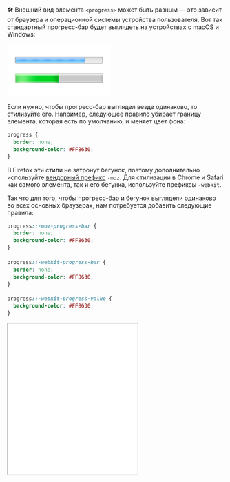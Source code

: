 🛠 Внешний вид элемента `<progress>` может быть разным — это зависит от браузера и операционной системы устройства пользователя. Вот так стандартный прогресс-бар будет выглядеть на устройствах с macOS и Windows:

![У прогресс-бара в macOS голубая заливка, скруглённые края и серая рамка. В Windows прогресс-бар шире, тоже есть серая рамка, но без скруглений, и зелёная заливка.](../images/default_progressbar.png)

Если нужно, чтобы прогресс-бар выглядел везде одинаково, то стилизуйте его. Например, следующее правило убирает границу элемента, которая есть по умолчанию, и меняет цвет фона:

```css
progress {
  border: none;
  background-color: #FF8630;
}
```

В Firefox эти стили не затронут бегунок, поэтому дополнительно используйте [вендорный префикс](/css/vendor-prefixes/) `-moz`. Для стилизации в Chrome и Safari как самого элемента, так и его бегунка, используйте префиксы `-webkit`.

Так что для того, чтобы прогресс-бар и бегунок выглядели одинаково во всех основных браузерах, нам потребуется добавить следующие правила:

```css
progress::-moz-progress-bar {
  border: none;
  background-color: #FF8630;
}

progress::-webkit-progress-bar {
  border: none;
  background-color: #FF8630;
}

progress::-webkit-progress-value {
  background-color: #FF8630;
}
```

<iframe title="Пример индикатора загрузки" src="../demos/basic/" height="350"></iframe>
